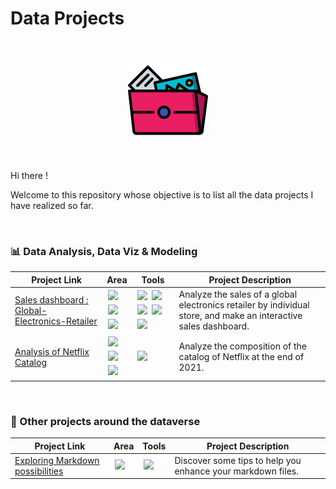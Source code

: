 # Data Projects

<br>

<p align="center">
  <a><img width="128px" alt="Portfolio" title="Portfolio" 
  src="https://github.com/DimitriKneur/DimitriKneur/blob/main/portfolio.png"></a>
</p>

<br>

Hi there !

Welcome to this repository whose objective is to list all the data projects I have realized so far.

<br>

### 📊 Data Analysis, Data Viz & Modeling

| Project Link | Area | Tools | Project Description |
|--------------|------|-------|---------------------|
| [Sales dashboard : Global-Electronics-Retailer](https://github.com/DimitriKneur/Global-Electronics-Retailer-Analysis) | <img width="400px" style="padding:2px" src="https://img.shields.io/badge/🛠️%20Data%20processing-353940.svg?style=for-the-badge&logoColor=white"/> <br> <img width="400px" style="padding:2px" src="https://img.shields.io/badge/🔍%20Data%20exploration-353940.svg?style=for-the-badge&logoColor=white"/> <br> <img width="400px" style="padding:2px" src="https://img.shields.io/badge/📊%20Data%20visualization-353940.svg?style=for-the-badge&logoColor=white"/> | <img style="padding:2px" style="padding:2px" src="https://img.shields.io/badge/mysql-4479A1.svg?style=for-the-badge&logo=mysql&logoColor=black"/> <img style="padding:2px" src="https://img.shields.io/badge/python-3776AB.svg?style=for-the-badge&logo=python&logoColor=black"/> <img style="padding:2px" src="https://img.shields.io/badge/pandas-150458.svg?style=for-the-badge&logo=pandas&logoColor=black"/> <img style="padding:2px" src="https://img.shields.io/badge/plotly-3F4F75.svg?style=for-the-badge&logo=plotly&logoColor=black"/> <img style="padding:2px" src="https://img.shields.io/badge/Power%20BI-F2C811.svg?style=for-the-badge&logo=powerbi&logoColor=black"/> | Analyze the sales of a global electronics retailer by individual store, and make an interactive sales dashboard. |
| [Analysis of Netflix Catalog](https://github.com/DimitriKneur/Netflix-Catalog-Analysis-PowerBI) | <img width="400px" style="padding:2px" src="https://img.shields.io/badge/🛠️%20Data%20processing-353940.svg?style=for-the-badge&logoColor=white"/> <br> <img width="400px" style="padding:2px" src="https://img.shields.io/badge/🔍%20Data%20exploration-353940.svg?style=for-the-badge&logoColor=white"/> <br> <img width="400px" style="padding:2px" src="https://img.shields.io/badge/📊%20Data%20visualization-353940.svg?style=for-the-badge&logoColor=white"/> | <img width="113px" style="padding:2px" src="https://img.shields.io/badge/Power%20BI-F2C811.svg?style=for-the-badge&logo=powerbi&logoColor=black"/> | Analyze the composition of the catalog of Netflix at the end of 2021. |

<br>

### 🌌 Other projects around the dataverse

Project Link | Area | Tools | Project Description
---|---|---|---
[Exploring Markdown possibilities](https://github.com/DimitriKneur/Exploring-Markdown-Possibilities) | <img width="135px" style="padding:2px" src="https://img.shields.io/badge/🗒️%20Markdown-353940.svg?style=for-the-badge&logoColor=white"/> | <img width="100px" style="padding:2px" src="https://img.shields.io/badge/GitHub-181717.svg?style=for-the-badge&logo=github&logoColor=white"/> | Discover some tips to help you enhance your markdown files.
<!-- 
**Table of Contens :**
Analytics Engineering
Data Science, Machine Learning and IA
Other projects around the dataverse
-->
